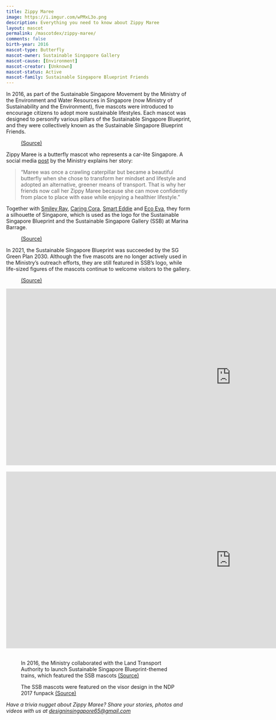 ```yaml
---
title: Zippy Maree
image: https://i.imgur.com/wPMxL3o.png
description: Everything you need to know about Zippy Maree
layout: mascot
permalink: /mascotdex/zippy-maree/
comments: false
birth-year: 2016
mascot-type: Butterfly
mascot-owner: Sustainable Singapore Gallery
mascot-cause: [Environment]
mascot-creator: [Unknown]
mascot-status: Active
mascot-family: Sustainable Singapore Blueprint Friends
---
```


In 2016, as part of the Sustainable Singapore Movement by the Ministry of the Environment and Water Resources in Singapore (now Ministry of Sustainability and the Environment), five mascots were introduced to encourage citizens to adopt more sustainable lifestyles. Each mascot was designed to personify various pillars of the Sustainable Singapore Blueprint, and they were collectively known as the Sustainable Singapore Blueprint Friends.

<figure>
<img src="https://i.imgur.com/WxNt9Na.png" alt="">
<figcaption><a href="https://www.facebook.com/photo/?fbid=1289884707729415&set=a.234440306607199" target="_blank">(Source)</a></figcaption>
</figure>

Zippy Maree is a butterfly mascot who represents a car-lite Singapore. A social media <a href="https://www.facebook.com/MSEsingapore/videos/1303323399718879/" target="_blank">post</a> by the Ministry explains her story: 

<blockquote>“Maree was once a crawling caterpillar but became a beautiful butterfly when she chose to transform her mindset and lifestyle and adopted an alternative, greener means of transport. That is why her friends now call her Zippy Maree because she can move confidently from place to place with ease while enjoying a healthier lifestyle.”</blockquote>

Together with <a href="https://www.designinsingapore.com/mascotdex/smiley-ray/" target="_blank">Smiley Ray</a>, <a href="https://www.designinsingapore.com/mascotdex/caring-cora/" target="_blank">Caring Cora</a>, <a href="https://www.designinsingapore.com/mascotdex/smart-eddie/" target="_blank">Smart Eddie</a> and <a href="https://www.designinsingapore.com/mascotdex/eco-eva/" target="_blank">Eco Eva</a>, they form a silhouette of Singapore, which is used as the logo for the Sustainable Singapore Blueprint and the Sustainable Singapore Gallery (SSB) at Marina Barrage.

<figure>
<img src="https://i.imgur.com/t4OaCMf.png" alt="">
<figcaption><a href="https://www.facebook.com/ssgallery.sg/" target="_blank">(Source)</a></figcaption>
</figure>

In 2021, the Sustainable Singapore Blueprint was succeeded by the SG Green Plan 2030. Although the five mascots are no longer actively used in the Ministry’s outreach efforts, they are still featured in SSB’s logo, while life-sized figures of the mascots continue to welcome visitors to the gallery.

<figure>
<img src="https://i.imgur.com/BZ1Uode.jpg" alt="">
<figcaption><a href="https://lh3.googleusercontent.com/p/AF1QipPjkiierwHxDyNEjRWPmKBYXTy_QKugNM14NaUT=s680-w680-h510" target="_blank">(Source)</a></figcaption>
</figure>

<div class="video-responsive">
<iframe width="1217" height="480" src="https://www.youtube.com/embed/jHqDSmavnTg?list=PLufsUwaI-DoGXFAY9rHe1BSi4SOcsW3rV" title="Travelling Without Maree" frameborder="0" allow="accelerometer; autoplay; clipboard-write; encrypted-media; gyroscope; picture-in-picture; web-share" referrerpolicy="strict-origin-when-cross-origin" allowfullscreen></iframe>
</div>
<br>

<div class="video-responsive">
<iframe width="1217" height="480" src="https://www.youtube.com/embed/6UIEr9nOU3c?list=PLufsUwaI-DoGXFAY9rHe1BSi4SOcsW3rV" title="Zippy Maree: A Car-Lite Singapore" frameborder="0" allow="accelerometer; autoplay; clipboard-write; encrypted-media; gyroscope; picture-in-picture; web-share" referrerpolicy="strict-origin-when-cross-origin" allowfullscreen></iframe>
</div>
<br>

<figure>
<img src="https://i.imgur.com/v3xEJdb.jpg" alt="">
<figcaption>In 2016, the Ministry collaborated with the Land Transport Authority to launch Sustainable Singapore Blueprint-themed trains, which featured the SSB mascots <a href="https://www.facebook.com/photo/?fbid=1252355244834709&set=zippy-maree-represents-one-of-the-ssb-2015-focus-areas-a-carlite-singapore-did-y" target="_blank">(Source)</a></figcaption>
</figure>

<figure>
<img src="https://i.imgur.com/U29FqTb.png" alt="">
<figcaption>The SSB mascots were featured on the visor design in the NDP 2017 funpack <a href="https://www.facebook.com/watch/?v=10154811932837934" target="_blank">(Source)</a></figcaption>
</figure>

<i>Have a trivia nugget about Zippy Maree? Share your stories, photos and videos with us at designinsingapore65@gmail.com</i>







